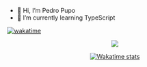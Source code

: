 - 👋 Hi, I’m Pedro Pupo
- 🌱 I’m currently learning TypeScript

[![wakatime](https://wakatime.com/badge/user/72e6d426-4052-4b25-b07e-a52553ac655e.svg)](https://wakatime.com/@72e6d426-4052-4b25-b07e-a52553ac655e)

<div align="center">

<img src ="https://github-readme-streak-stats.herokuapp.com?user=gitdangerous1000&theme=radical&hide_border=true&background=FFFFFF00">

[![Wakatime stats](https://github-readme-stats.vercel.app/api/wakatime?username=gitdangerous1000&layout=compact&langs_count=10&theme=radical&hide_border=true)](https://github.com/anuraghazra/github-readme-stats)
  
</div

</p>
